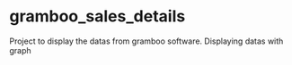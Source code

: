 # gramboo_sales_details

Project to display the datas from gramboo software.
Displaying datas with graph
